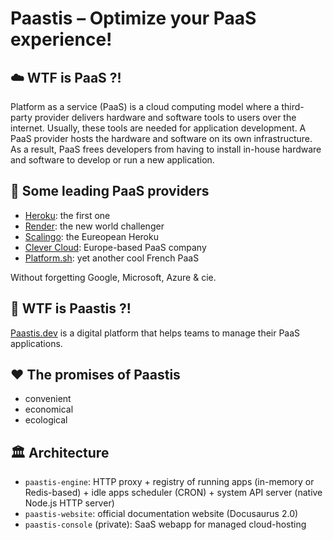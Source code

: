 # Paastis – Optimize your PaaS experience!

## ☁️ WTF is PaaS ?!

Platform as a service (PaaS) is a cloud computing model where a third-party provider delivers hardware and software tools to users over the internet.
Usually, these tools are needed for application development. 
A PaaS provider hosts the hardware and software on its own infrastructure. 
As a result, PaaS frees developers from having to install in-house hardware and software to develop or run a new application.

## 🚀 Some leading PaaS providers

- [Heroku](https://heroku.com): the first one
- [Render](https://render.com): the new world challenger
- [Scalingo](https://scalingo.com): the Eureopean Heroku
- [Clever Cloud](https://clever-cloud): Europe-based PaaS company
- [Platform.sh](https://platform.sh/): yet another cool French PaaS

Without forgetting Google, Microsoft, Azure & cie.

## 🍺 WTF is Paastis ?!

[Paastis.dev](paastis.dev) is a digital platform that helps teams to manage their PaaS applications.

## ❤️ The promises of Paastis

- convenient
- economical
- ecological

## 🏛 Architecture

- `paastis-engine`: HTTP proxy + registry of running apps (in-memory or Redis-based) + idle apps scheduler (CRON) + system API server (native Node.js HTTP server)
- `paastis-website`: official documentation website (Docusaurus 2.0)
- `paastis-console` (private): SaaS webapp for managed cloud-hosting
